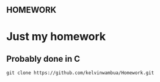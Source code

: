## HOMEWORK

<h1>Just my homework</h1>
<h2>Probably done in C</h2>

```Fadhili
git clone https://github.com/kelvinwambua/Homework.git
```
